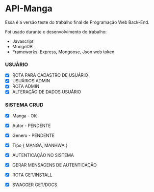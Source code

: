 # API-Manga

Essa é a versão teste do trabalho final de Programação Web Back-End.

Foi usado durante o desenvolvimento do trabalho:

- Javascript
- MongoDB
- Frameworks: Express, Mongoose, Json web token

### USUÁRIO
- [x] ROTA PARA CADASTRO DE USUÁRIO
- [x] USUÁRIOS ADMIN 
- [x] ROTA ADMIN
- [x] ALTERAÇÃO DE DADOS USUÁRIO 

### SISTEMA CRUD 
- [x] Manga - OK
- [x] Autor - PENDENTE
- [x] Genero - PENDENTE
- [x] Tipo { MANGA, MANHWA }
- [x] AUTENTICAÇÃO NO SISTEMA
- [x] GERAR MENSAGENS DE AUTENTICAÇÃO
- [x] ROTA GET/INSTALL
- [x] SWAGGER GET/DOCS

